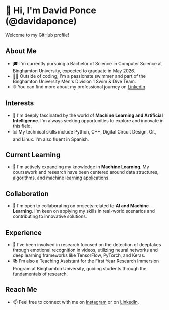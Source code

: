 # 👋 Hi, I'm David Ponce (@davidaponce)

Welcome to my GitHub profile!

## About Me
- 🎓 I'm currently pursuing a Bachelor of Science in Computer Science at Binghamton University, expected to graduate in May 2026.
- 🏊‍♂️ Outside of coding, I'm a passionate swimmer and part of the Binghamton University Men's Division 1 Swim & Dive Team.
- 🌐 You can find more about my professional journey on [LinkedIn](https://www.linkedin.com/in/david-ponce22/).

## Interests
- 👀 I'm deeply fascinated by the world of **Machine Learning and Artificial Intelligence**. I'm always seeking opportunities to explore and innovate in this field.
- 📊 My technical skills include Python, C++, Digital Circuit Design, Git, and Linux. I'm also fluent in Spanish.

## Current Learning
- 🌱 I'm actively expanding my knowledge in **Machine Learning**. My coursework and research have been centered around data structures, algorithms, and machine learning applications.

## Collaboration
- 💞️ I'm open to collaborating on projects related to **AI and Machine Learning**. I'm keen on applying my skills in real-world scenarios and contributing to innovative solutions.

## Experience
- 🧠 I've been involved in research focused on the detection of deepfakes through emotional recognition in videos, utilizing neural networks and deep learning frameworks like TensorFlow, PyTorch, and Keras.
- 📚 I'm also a Teaching Assistant for the First Year Research Immersion Program at Binghamton University, guiding students through the fundamentals of research.

## Reach Me
- 📫 Feel free to connect with me on [Instagram](https://www.instagram.com/swimmerponce) or on [LinkedIn](https://www.linkedin.com/in/david-ponce22/).

<!---
davidaponce/davidaponce is a ✨ special ✨ repository because its `README.md` (this file) appears on your GitHub profile.
You can click the Preview link to take a look at your changes.
--->
